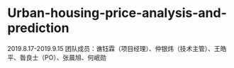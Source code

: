 # Urban-housing-price-analysis-and-prediction
2019.8.17-2019.9.15
团队成员：谯钰霖（项目经理）、仲银炜（技术主管）、王皓平、昝良士（PO）、张晨旭、何岷勋 
